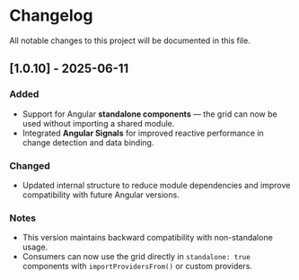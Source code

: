 # Changelog

All notable changes to this project will be documented in this file.

## [1.0.10] - 2025-06-11
### Added
- Support for Angular **standalone components** — the grid can now be used without importing a shared module.
- Integrated **Angular Signals** for improved reactive performance in change detection and data binding.

### Changed
- Updated internal structure to reduce module dependencies and improve compatibility with future Angular versions.

### Notes
- This version maintains backward compatibility with non-standalone usage.
- Consumers can now use the grid directly in `standalone: true` components with `importProvidersFrom()` or custom providers.
